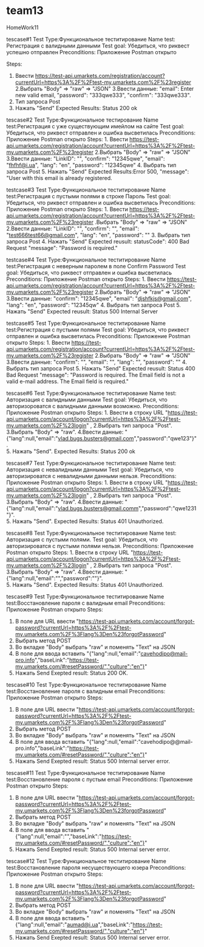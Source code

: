 # team13
HomeWork11


tescase#1
Test Type:Функциональное теститирование
Name test: Регистрация с валидными данными 
Test goal: Убедиться, что риквест успешно отправлен
Preconditions: Приложение Postman открыто

Steps:
1. Ввести https://test-api.umarkets.com/registration/account?currentUrl=https%3A%2F%2Ftest-my.umarkets.com%2F%23register
2.Выбрать "Body" => "raw" => "JSON"
3.Ввести данные: "email": Enter new valid email, "password": "333qwe333", "confirm": "333qwe333". 
4. Тип запроса Post 
5. Нажать "Send"
Expected Results: Status 200 ok

tescase#2
Test Type:Функциональное тестирование
Name test:Регистрация с уже существующим имейлом на сайте
Test goal: Убедиться, что риквест отправлен и ошибка высветилась
Preconditions: Приложение Postman открыто
Steps: 1. Ввести https://test-api.umarkets.com/registration/account?currentUrl=https%3A%2F%2Ftest-my.umarkets.com%2F%23register
2.Выбрать "Body" => "raw" => "JSON"
3.Ввести данные:
"LinkID": "",
"confirm": "12345qwe",
"email": "fhfhf@i.ua",
"lang": "en",
"password": "12345qwe"
4. Выбрать тип запроса Post
5. Нажать "Send"
Expected Results:Error 500, "message": "User with this email is already registered.

testcase#3
Test Type:Функциональное теститирование
Name test:Регистрация с пустыми полями в строке Пароль
Test goal: Убедиться, что риквест отправлен и ошибка высветилась
Preconditions: Приложение Postman открыто
Steps: 1. Ввести https://test-api.umarkets.com/registration/account?currentUrl=https%3A%2F%2Ftest-my.umarkets.com%2F%23register
.Выбрать "Body" => "raw" => "JSON"
2.Ввести данные:
"LinkID": "",
"confirm": "",
"email": "test666test66@gmail.com",
"lang": "en",
"password": ""
3. Выбрать тип запроса Post
4. Нажать "Send"
Expected reusult: statusCode": 400 Bad Request "message": "Password is required."

testcase#4
Test Type:Функциональное теститирование
Name test:Регистрация с неверным паролем в поле Confirm Password
Test goal: Убедиться, что риквест отправлен и ошибка высветилась
Preconditions: Приложение Postman открыто
Steps: 1. Ввести https://test-api.umarkets.com/registration/account?currentUrl=https%3A%2F%2Ftest-my.umarkets.com%2F%23register
2.Выбрать "Body" => "raw" => "JSON"
3.Ввести данные:
"confirm": "12345qwe",
"email": "djshfkjs@gmail.com",
"lang": "en",
"password": "12345qw"
4. Выбрать тип запроса Post
5. Нажать "Send"
Expected reusult: Status 500 Internal Server

testcase#5 
Test Type:Функциональное теститирование
Name test:Регистрация с пустыми полями
Test goal: Убедиться, что риквест отправлен и ошибка высветилась
Preconditions: Приложение Postman открыто
Steps: 1. Ввести https://test-api.umarkets.com/registration/account?currentUrl=https%3A%2F%2Ftest-my.umarkets.com%2F%23register
2.Выбрать "Body" => "raw" => "JSON"
3.Ввести данные:
	"confirm": "",
"email": "",
"lang": "",
"password": ""
4. Выбрать тип запроса Post
5. Нажать "Send"
Expected reusult: Status 400 Bad Request "message": "Password is required. The Email field is not a valid e-mail address. The Email field is required."

tescase#6
Test Type:Функциональное теститирование
Name test: Авторизация с валидными данными 
Test goal: Убедиться, что авторизороватся с валидными данными возможно.
Preconditions: Приложение Postman открыто
Steps: 1. Ввести в строку URL "https://test-api.umarkets.com/account/logon?currentUrl=https%3A%2F%2Ftest-my.umarkets.com%2F%23login" ,
2.Выбрать тип запроса "Post". 
3.Выбрать "Body" => "raw". 
4.Ввести данные: "{"lang":null,"email":"vlad.bugs.busters@gmail.com","password":"qwe123"}".  
5. Нажать "Send".
Expected Results: Status 200 ok

tescase#7
Test Type:Функциональное теститирование
Name test: Авторизация с невалидными данными 
Test goal: Убедиться, что авторизироватся с невалидными данными нельзя.
Preconditions: Приложение Postman открыто
Steps: 1. Ввести в строку URL "https://test-api.umarkets.com/account/logon?currentUrl=https%3A%2F%2Ftest-my.umarkets.com%2F%23login" ,
2.Выбрать тип запроса "Post". 
3.Выбрать "Body" => "raw". 
4.Ввести данные: "{"lang":null,"email":"vlad.bugs.busters@gmail.comm","password":"qwe1231"}".  
5. Нажать "Send".
Expected Results: Status 401 Unauthorized.

tescase#8
Test Type:Функциональное теститирование
Name test: Авторизация с пустыми полями. 
Test goal: Убедиться, что авторизироватся с пустыми полями нельзя.
Preconditions: Приложение Postman открыто
Steps: 1. Ввести в строку URL "https://test-api.umarkets.com/account/logon?currentUrl=https%3A%2F%2Ftest-my.umarkets.com%2F%23login" ,
2.Выбрать тип запроса "Post". 
3.Выбрать "Body" => "raw". 
4.Ввести данные: "{"lang":null,"email":"","password":""}".  
5. Нажать "Send".
Expected Results: Status 401 Unauthorized.

tescase#9
Test Type:Функциональное теститирование
Name test:Восстановление пароля с валидным email
Preconditions: Приложение Postman открыто
Steps:
1. В поле для URL ввести "https://test-api.umarkets.com/account/forgot-password?currentUrl=https%3A%2F%2Ftest-my.umarkets.com%2F%3Flang%3Den%23forgotPassword" 
2. Выбрать метод POST
3. Во вкладке "Body" выбрать "raw" и поменять "Text" на JSON 
4. В поле для ввода вставить "{"lang":null,"email":"cavehodipo@mail-pro.info","baseLink":"https://test-my.umarkets.com/#resetPassword/","culture":"en"}"
5. Нажать Send
Exepted result: Status 200 OK.

tescase#10
Test Type:Функциональное теститирование
Name test:Восстановление пароля с валидным email
Preconditions: Приложение Postman открыто
Steps:
1. В поле для URL ввести "https://test-api.umarkets.com/account/forgot-password?currentUrl=https%3A%2F%2Ftest-my.umarkets.com%2F%3Flang%3Den%23forgotPassword" 
2. Выбрать метод POST
3. Во вкладке "Body" выбрать "raw" и поменять "Text" на JSON 
4. В поле для ввода вставить "{"lang":null,"email":"cavehodipo@@mail-pro.info","baseLink":"https://test-my.umarkets.com/#resetPassword/","culture":"en"}"
5. Нажать Send
Exepted result: Status 500 Internal server error.

tescase#11
Test Type:Функциональное теститирование
Name test:Восстановление пароля с пустым email
Preconditions: Приложение Postman открыто
Steps:
1. В поле для URL ввести "https://test-api.umarkets.com/account/forgot-password?currentUrl=https%3A%2F%2Ftest-my.umarkets.com%2F%3Flang%3Den%23forgotPassword" 
2. Выбрать метод POST
3. Во вкладке "Body" выбрать "raw" и поменять "Text" на JSON 
4. В поле для ввода вставить "{"lang":null,"email":"","baseLink":"https://test-my.umarkets.com/#resetPassword/","culture":"en"}"
5. Нажать Send
Exepted result: Status 500 Internal server error.

tescase#12
Test Type:Функциональное теститирование
Name test:Восстановление пароля несуществующего юзера
Preconditions: Приложение Postman открыто
Steps:
1. В поле для URL ввести "https://test-api.umarkets.com/account/forgot-password?currentUrl=https%3A%2F%2Ftest-my.umarkets.com%2F%3Flang%3Den%23forgotPassword" 
2. Выбрать метод POST
3. Во вкладке "Body" выбрать "raw" и поменять "Text" на JSON 
4. В поле для ввода вставить "{"lang":null,"email":"aumad@i.ua","baseLink":"https://test-my.umarkets.com/#resetPassword/","culture":"en"}"
5. Нажать Send
Exepted result: Status 500 Internal server error.
